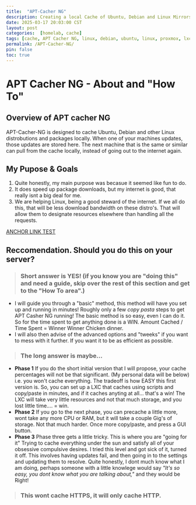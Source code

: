 ```yaml
---
title:  "APT-Cacher NG"
description: Creating a local Cache of Ubuntu, Debian and Linux Mirrors. 
date: 2025-03-17 20:03:00 CST
layout: post
categories:  [homelab, cache]
tags: [cache, APT Cacher NG, linux, debian, ubuntu, linux, proxmox, lxc]   # Tag names should always be lowercase
permalink: /APT-Cacher-NG/
pin: false
toc: true
---
```


#  APT Cacher NG - About and "How To"

## Overview of APT cacher NG
APT-Cacher-NG is designed to cache Ubuntu, Debian and other Linux distrobutions and packages locally.  When one of your machines updates, those updates are stored here.  The next machine that is the same or similar can pull from the cache locally, instead of going out to the internet again. 

## My Pupose & Goals
1. Quite honestly, my main purpose was becasue it seemed like fun to do.
2. It does speed up package downloads, but my internet is good, that really isnt a big deal for me.
3. We are helping Linux, being a good steward of the internet.  If we all do this, that will be less download bandwidth on these distro's.  That will allow them to designate resources elsewhere than handling all the requests.


[ANCHOR LINK TEST](https://vscode.dev/github/TheColetrain/thecoletrain.github.io/blob/main/_posts/draft-2025-03-17-APT-Cacher-NG.md#L24)

## Reccomendation.  Should you do this on your server?
> ### Short answer is YES! (if you know you are "doing this" and need a guide, skip over the rest of this section and get to the "How To area".)
- I will guide you through a "basic" method, this method will have you set up and running in minutes!  Roughly only a few *copy pasta* steps to get APT Casher NG running!  The basic method is so easy, even I can do it. So for the time spent to get anything done is a WIN.  Amount Cached / Time Spent = Winner Winner Chicken dinner.
- I will also then advise of the advanced options and "tweeks" if you want to mess with it further.  If you want it to be as efficient as possible.
> ### The long answer is maybe...
- **Phase 1** If you do the short initial version that I will propose, your cache percentages will not be that significant.  (My personal data will be below)  i.e. you won't cache everything. The tradeoff is how EASY this first version is.  So, you can set up a LXC that caches using scripts and copy/paste in minutes, and if it caches anyting at all... that's a win!  The LXC will take very little resources and not that much storage, and you lost little time.... = win.
- **Phase 2** If you go to the next phase, you can precache a little more, wont take any more CPU or RAM, but it will take a couple Gig's of storage.  Not that much harder.  Once more copy/paste, and press a GUI button.
- **Phase 3** Phase three gets a little tricky.  This is where you are "going for it"  Trying to cache everything under the sun and satisfy all of your obsessive compulsive desires. I tried this level and got sick of it, turned it off.  This involves having updates fail, and then going in to the settings and updating them to resolve.  Quite honestly, I dont much know what I am doing, perhaps someone with a little knowlege would say *"It's so easy, you dont know what you are talking about,"* and they would be Right!
> ### This wont cache HTTPS, it will only cache HTTP. 